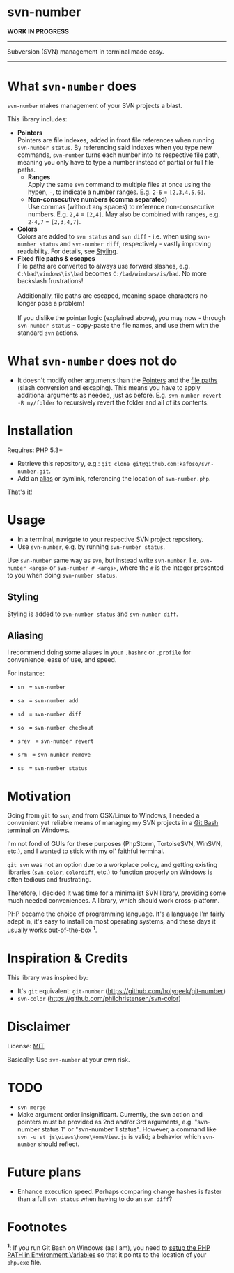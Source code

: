svn-number
==================================

**WORK IN PROGRESS**

-------------------------

Subversion (SVN) management in terminal made easy.

-------------------------

# What `svn-number` does

`svn-number` makes management of your SVN projects a blast.

This library includes:

- <a name="pointers"></a>**Pointers**<br/>
Pointers are file indexes, added in front file references when running `svn-number status`. By referencing said indexes when you type new commands, `svn-number` turns each number into its respective file path, meaning you only have to type a number instead of partial or full file paths.
  - **Ranges**<br/>
  Apply the same `svn` command to multiple files at once using the hypen, `-`, to indicate a number ranges. E.g. `2-6` = `[2,3,4,5,6]`.
  - **Non-consecutive numbers (comma separated)**<br/>
  Use commas (without any spaces) to reference non-consecutive numbers. E.g. `2,4` = `[2,4]`. May also be combined with ranges, e.g. `2-4,7` = `[2,3,4,7]`.
- **Colors**<br/>
Colors are added to `svn status` and `svn diff` - i.e. when using `svn-number status` and `svn-number diff`, respectively - vastly improving readability. For details, see [Styling](#usage-styling).
- <a name="fixed-file-paths-escapes"></a>**Fixed file paths & escapes**<br/>
File paths are converted to always use forward slashes, e.g. `C:\bad\windows\is\bad` becomes `C:/bad/windows/is/bad`. No more backslash frustrations!<br/>
<br/>Additionally, file paths are escaped, meaning space characters no longer pose a problem!<br/>
<br/>If you dislike the pointer logic (explained above), you may now - through `svn-number status` - copy-paste the file names, and use them with the standard `svn` actions.

# What `svn-number` **does not** do

- It doesn't modify other arguments than the [Pointers](#pointers) and the [file paths](#fixed-file-paths-escapes) (slash conversion and escaping). This means you have to apply additional arguments as needed, just as before. E.g. `svn-number revert -R my/folder` to recursively revert the folder and all of its contents.

# Installation

Requires: PHP 5.3+

- Retrieve this repository, e.g.: `git clone git@github.com:kafoso/svn-number.git`.
- Add an [alias](#installation-aliasing) or symlink, referencing the location of `svn-number.php`.

That's it!

# Usage

- In a terminal, navigate to your respective SVN project repository.
- Use `svn-number`, e.g. by running `svn-number status`.

Use `svn-number` same way as `svn`, but instead write `svn-number`. I.e. `svn-number <args>` or `svn-number # <args>`, where the `#` is the integer presented to you when doing `svn-number status`.

<a name="usage-styling"></a>
## Styling

Styling is added to `svn-number status` and `svn-number diff`.

<a name="installation-aliasing"></a>
## Aliasing

I recommend doing some aliases in your `.bashrc` or `.profile` for convenience, ease of use, and speed.

For instance:

- `sn ` = `svn-number `

- `sa ` = `svn-number add `
- `sd ` = `svn-number diff `
- `so ` = `svn-number checkout `
- `srev ` = `svn-number revert `
- `srm ` = `svn-number remove `
- `ss ` = `svn-number status `

# Motivation

Going from `git` to `svn`, and from OSX/Linux to Windows, I needed a convenient yet reliable means of managing my SVN projects in a [Git Bash](https://git-for-windows.github.io/) terminal on Windows.

I'm not fond of GUIs for these purposes (PhpStorm, TortoiseSVN, WinSVN, etc.), and I wanted to stick with my ol' faithful terminal.

`git svn` was not an option due to a workplace policy, and getting existing libraries ([`svn-color`](https://github.com/philchristensen/svn-color), [`colordiff`](http://www.colordiff.org/), etc.) to function properly on Windows is often tedious and frustrating.

Therefore, I decided it was time for a minimalist SVN library, providing some much needed conveniences. A library, which should work cross-platform.

PHP became the choice of programming language. It's a language I'm fairly adept in, it's easy to install on most operating systems, and these days it usually works out-of-the-box <sup>**1**</sup>.

# Inspiration & Credits

This library was inspired by:

- It's `git` equivalent: `git-number` (https://github.com/holygeek/git-number)
- `svn-color` (https://github.com/philchristensen/svn-color)

# Disclaimer

License: [MIT](/LICENSE)

Basically: Use `svn-number` at your own risk.

# TODO

- `svn merge`
- Make argument order insignificant. Currently, the svn action and pointers must be provided as 2nd and/or 3rd arguments, e.g. "svn-number status 1" or "svn-number 1 status". However, a command like `svn -u st js\views\home\HomeView.js` is valid; a behavior which `svn-number` should reflect.

# Future plans

- Enhance execution speed. Perhaps comparing change hashes is faster than a full `svn status` when having to do an `svn diff`?

# Footnotes

<sup>**1**</sup>: If you run Git Bash on Windows (as I am), you need to [setup the PHP PATH in Environment Variables](http://stackoverflow.com/a/18190202/1879194) so that it points to the location of your `php.exe` file.
